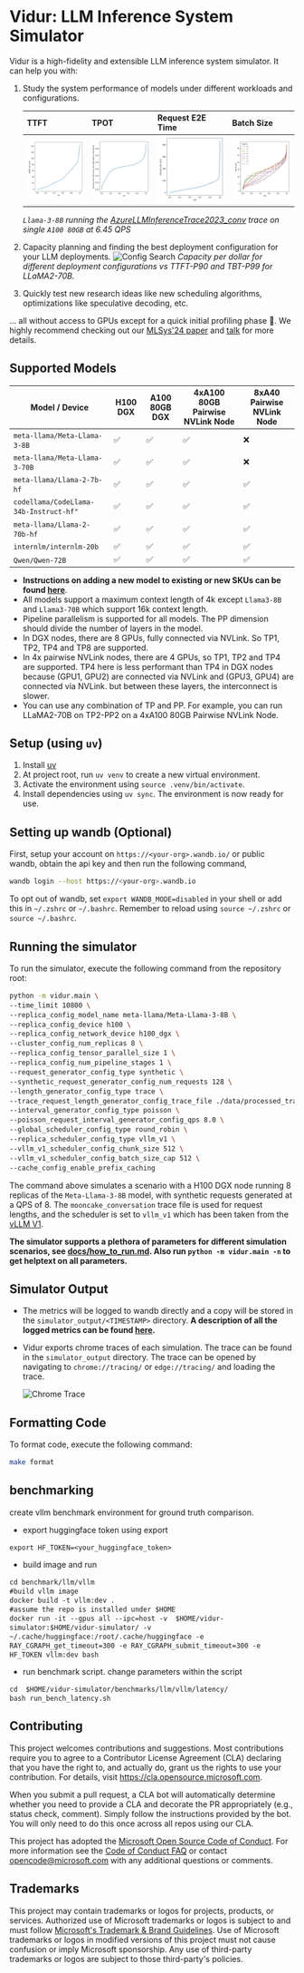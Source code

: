 # Vidur: LLM Inference System Simulator

Vidur is a high-fidelity and extensible LLM inference system simulator. It can help you with:

1. Study the system performance of models under different workloads and configurations.

    | TTFT | TPOT | Request E2E Time | Batch Size |
    | --- | --- | --- | --- |
    | ![TTFT](./assets/prefill_e2e_time.png) | ![TPOT](./assets/decode_time_execution_plus_preemption_normalized.png) | ![Request E2E Time](./assets/request_e2e_time.png) | ![Batch Size](./assets/batch_size.png) |

    *`Llama-3-8B` running the [AzureLLMInferenceTrace2023_conv](https://github.com/Azure/AzurePublicDataset/blob/master/data/AzureLLMInferenceTrace_conv.csv) trace on single `A100 80GB` at 6.45 QPS*

1. Capacity planning and finding the best deployment configuration for your LLM deployments.
   ![Config Search](./assets/llama70b_Chat1M_ttft_tbt_90_99_2.0_0.2.jpeg)
*Capacity per dollar for different deployment configurations vs TTFT-P90 and TBT-P99 for LLaMA2-70B.*
1. Quickly test new research ideas like new scheduling algorithms, optimizations like speculative decoding, etc.

... all without access to GPUs except for a quick initial profiling phase 🎉. We highly recommend checking out our [MLSys'24 paper](https://arxiv.org/abs/2405.05465) and [talk](https://mlsys.org/virtual/2024/poster/2667) for more details.


## Supported Models

| Model / Device | H100 DGX | A100 80GB DGX | 4xA100 80GB Pairwise NVLink Node | 8xA40 Pairwise NVLink Node |
| --- | --- | --- | --- | --- |
| `meta-llama/Meta-Llama-3-8B` | ✅ | ✅ | ✅ | ❌ |
| `meta-llama/Meta-Llama-3-70B` | ✅ | ✅ | ✅ | ❌ |
| `meta-llama/Llama-2-7b-hf` | ✅ | ✅ | ✅ | ✅ |
| `codellama/CodeLlama-34b-Instruct-hf"` | ✅ | ✅ | ✅ | ✅ |
| `meta-llama/Llama-2-70b-hf` | ✅ | ✅ | ✅ | ✅ |
| `internlm/internlm-20b` | ✅ | ✅ | ✅ | ✅ |
| `Qwen/Qwen-72B` | ✅ | ✅ | ✅ | ✅ |

* __Instructions on adding a new model to existing or new SKUs can be found [here](docs/profiling.md)__.
* All models support a maximum context length of 4k except `Llama3-8B` and `Llama3-70B` which support 16k context length.
* Pipeline parallelism is supported for all models. The PP dimension should divide the number of layers in the model.
* In DGX nodes, there are 8 GPUs, fully connected via NVLink. So TP1, TP2, TP4 and TP8 are supported.
* In 4x pairwise NVLink nodes, there are 4 GPUs, so TP1, TP2 and TP4 are supported. TP4 here is less performant than TP4 in DGX nodes because (GPU1, GPU2) are connected via NVLink and (GPU3, GPU4) are connected via NVLink. but between these layers, the interconnect is slower.
* You can use any combination of TP and PP. For example, you can run LLaMA2-70B on TP2-PP2 on a 4xA100 80GB Pairwise NVLink Node.

## Setup (using `uv`)

1. Install [uv](https://docs.astral.sh/uv/getting-started/installation/#installation-methods)
2. At project root, run `uv venv` to create a new virtual environment.
3. Activate the environment using `source .venv/bin/activate`.
4. Install dependencies using `uv sync`. The environment is now ready for use.

## Setting up wandb (Optional)

First, setup your account on `https://<your-org>.wandb.io/` or public wandb, obtain the api key and then run the following command,

```sh
wandb login --host https://<your-org>.wandb.io
```

To opt out of wandb, set `export WANDB_MODE=disabled` in your shell or add this in `~/.zshrc` or `~/.bashrc`. Remember to reload using `source ~/.zshrc` or `source ~/.bashrc`.

## Running the simulator

To run the simulator, execute the following command from the repository root:

```sh
python -m vidur.main \
--time_limit 10800 \
--replica_config_model_name meta-llama/Meta-Llama-3-8B \
--replica_config_device h100 \
--replica_config_network_device h100_dgx \
--cluster_config_num_replicas 8 \
--replica_config_tensor_parallel_size 1 \
--replica_config_num_pipeline_stages 1 \
--request_generator_config_type synthetic \
--synthetic_request_generator_config_num_requests 128 \
--length_generator_config_type trace \
--trace_request_length_generator_config_trace_file ./data/processed_traces/mooncake_conversation_trace.csv \
--interval_generator_config_type poisson \
--poisson_request_interval_generator_config_qps 8.0 \
--global_scheduler_config_type round_robin \
--replica_scheduler_config_type vllm_v1 \
--vllm_v1_scheduler_config_chunk_size 512 \
--vllm_v1_scheduler_config_batch_size_cap 512 \
--cache_config_enable_prefix_caching
```

The command above simulates a scenario with a H100 DGX node running 8 replicas of the `Meta-Llama-3-8B` model, with synthetic requests generated at a QPS of 8. The `mooncake_conversation` trace file is used for request lengths, and the scheduler is set to `vllm_v1` which has been taken from the [vLLM V1](https://github.com/vllm-project/vllm/blob/main/vllm/v1/core/sched/scheduler.py).

__The simulator supports a plethora of parameters for different simulation scenarios, see [docs/how_to_run.md](docs/how_to_run.md). Also run `python -m vidur.main -n` to get helptext on all parameters.__

## Simulator Output

* The metrics will be logged to wandb directly and a copy will be stored in the `simulator_output/<TIMESTAMP>` directory. __A description of all the logged metrics can be found [here](docs/metrics.md).__
* Vidur exports chrome traces of each simulation. The trace can be found in the `simulator_output` directory. The trace can be opened by navigating to `chrome://tracing/` or `edge://tracing/` and loading the trace.

    ![Chrome Trace](./assets/chrome_trace.png)

## Formatting Code

To format code, execute the following command:

```sh
make format
```

## benchmarking
create vllm benchmark environment for ground truth comparison. 
* export huggingface token using export
```
export HF_TOKEN=<your_huggingface_token>
```
* build image and run
```
cd benchmark/llm/vllm
#build vllm image
docker build -t vllm:dev . 
#assume the repo is installed under $HOME
docker run -it --gpus all --ipc=host -v  $HOME/vidur-simulator:$HOME/vidur-simulator/ -v ~/.cache/huggingface:/root/.cache/huggingface -e RAY_CGRAPH_get_timeout=300 -e RAY_CGRAPH_submit_timeout=300 -e HF_TOKEN vllm:dev bash
```

* run benchmark script. change parameters within the script
```
cd  $HOME/vidur-simulator/benchmarks/llm/vllm/latency/
bash run_bench_latency.sh 
```


## Contributing

This project welcomes contributions and suggestions.  Most contributions require you to agree to a
Contributor License Agreement (CLA) declaring that you have the right to, and actually do, grant us
the rights to use your contribution. For details, visit https://cla.opensource.microsoft.com.

When you submit a pull request, a CLA bot will automatically determine whether you need to provide
a CLA and decorate the PR appropriately (e.g., status check, comment). Simply follow the instructions
provided by the bot. You will only need to do this once across all repos using our CLA.

This project has adopted the [Microsoft Open Source Code of Conduct](https://opensource.microsoft.com/codeofconduct/).
For more information see the [Code of Conduct FAQ](https://opensource.microsoft.com/codeofconduct/faq/) or
contact [opencode@microsoft.com](mailto:opencode@microsoft.com) with any additional questions or comments.

## Trademarks

This project may contain trademarks or logos for projects, products, or services. Authorized use of Microsoft 
trademarks or logos is subject to and must follow 
[Microsoft's Trademark & Brand Guidelines](https://www.microsoft.com/en-us/legal/intellectualproperty/trademarks/usage/general).
Use of Microsoft trademarks or logos in modified versions of this project must not cause confusion or imply Microsoft sponsorship.
Any use of third-party trademarks or logos are subject to those third-party's policies.
